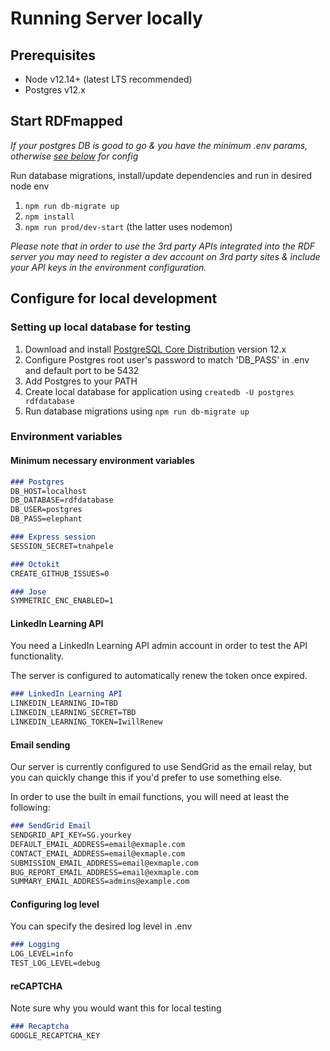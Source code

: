 # Running Server locally

## Prerequisites

- Node v12.14+ (latest LTS recommended)
- Postgres v12.x

## Start RDFmapped

_If your postgres DB is good to go & you have the minimum .env params, otherwise [see below](../blob/master/server/README.md#configure-for-local-development "Configuring for local dev") for config_

Run database migrations, install/update dependencies and run in desired node env

1.  `npm run db-migrate up`
2.  `npm install`
3.  `npm run prod/dev-start` (the latter uses nodemon)

_Please note that in order to use the 3rd party APIs integrated into the RDF server you may need to register a dev account on 3rd party sites & include your API keys in the environment configuration._

## Configure for local development

### Setting up local database for testing
1.  Download and install [PostgreSQL Core Distribution](https://www.postgresql.org/download "PSQL Download") version 12.x
2.  Configure Postgres root user's password to match 'DB_PASS' in .env and default port to be 5432
3.  Add Postgres to your PATH
4.  Create local database for application using `createdb -U postgres rdfdatabase`
5.  Run database migrations using `npm run db-migrate up`

### Environment variables

#### Minimum necessary environment variables

``` markdown
### Postgres
DB_HOST=localhost
DB_DATABASE=rdfdatabase
DB_USER=postgres
DB_PASS=elephant

### Express session
SESSION_SECRET=tnahpele

### Octokit
CREATE_GITHUB_ISSUES=0

### Jose
SYMMETRIC_ENC_ENABLED=1
```

#### LinkedIn Learning API
You need a LinkedIn Learning API admin account in order to test the API functionality.

The server is configured to automatically renew the token once expired.

``` markdown
### LinkedIn Learning API
LINKEDIN_LEARNING_ID=TBD
LINKEDIN_LEARNING_SECRET=TBD
LINKEDIN_LEARNING_TOKEN=IwillRenew
```

#### Email sending
Our server is currently configured to use SendGrid as the email relay, but you can quickly change this if you'd prefer to use something else.

In order to use the built in email functions, you will need at least the following:

``` markdown
### SendGrid Email
SENDGRID_API_KEY=SG.yourkey
DEFAULT_EMAIL_ADDRESS=email@exmaple.com
CONTACT_EMAIL_ADDRESS=email@exmaple.com
SUBMISSION_EMAIL_ADDRESS=email@exmaple.com
BUG_REPORT_EMAIL_ADDRESS=email@exmaple.com
SUMMARY_EMAIL_ADDRESS=admins@example.com
```

#### Configuring log level
You can specify the desired log level in .env

``` markdown
### Logging
LOG_LEVEL=info
TEST_LOG_LEVEL=debug
```

#### reCAPTCHA

Note sure why you would want this for local testing

``` markdown
### Recaptcha
GOOGLE_RECAPTCHA_KEY
```

